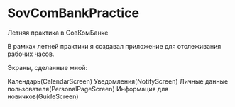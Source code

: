 # SovComBankPractice
 Летняя практика в СовКомБанке
 
 В рамках летней практики я создавал приложение для отслеживания рабочих часов. 
 
 Экраны, сделанные мной: 
 
Календарь(CalendarScreen)
Уведомления(NotifyScreen)
Личные данные пользователя(PersonalPageScreen)
Информация для новичков(GuideScreen)
